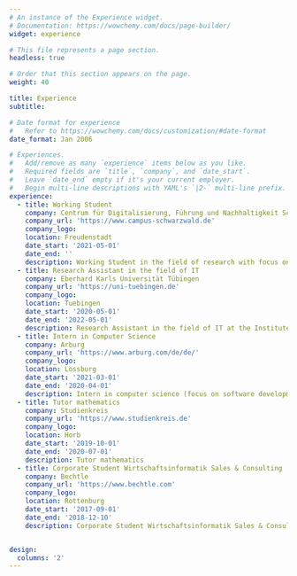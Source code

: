 ```yaml
---
# An instance of the Experience widget.
# Documentation: https://wowchemy.com/docs/page-builder/
widget: experience

# This file represents a page section.
headless: true

# Order that this section appears on the page.
weight: 40

title: Experience
subtitle:

# Date format for experience
#   Refer to https://wowchemy.com/docs/customization/#date-format
date_format: Jan 2006

# Experiences.
#   Add/remove as many `experience` items below as you like.
#   Required fields are `title`, `company`, and `date_start`.
#   Leave `date_end` empty if it's your current employer.
#   Begin multi-line descriptions with YAML's `|2-` multi-line prefix.
experience:
  - title: Working Student
    company: Centrum für Digitalisierung, Führung und Nachhaltigkeit Schwarzwald gGmbH
    company_url: 'https://www.campus-schwarzwald.de'
    company_logo: 
    location: Freudenstadt
    date_start: '2021-05-01'
    date_end: ''
    description: Working Student in the field of research with focus on software development. Collaboration in various projects in the area of Software Development, General IT, IT Security and Machine Learning. 
  - title: Research Assistant in the field of IT
    company: Eberhard Karls Universität Tübingen
    company_url: 'https://uni-tuebingen.de'
    company_logo: 
    location: Tuebingen
    date_start: '2020-05-01'
    date_end: '2022-05-01'
    description: Research Assistant in the field of IT at the Institute of Educational Science. Supervision of a Django project, collaboration in various research projects.
  - title: Intern in Computer Science
    company: Arburg
    company_url: 'https://www.arburg.com/de/de/'
    company_logo: 
    location: Lossburg
    date_start: '2021-03-01'
    date_end: '2020-04-01'
    description: Intern in computer science (focus on software development). Development of a tool with VBA for the  evaluation of training measures
  - title: Tutor mathematics
    company: Studienkreis
    company_url: 'https://www.studienkreis.de'
    company_logo: 
    location: Horb
    date_start: '2019-10-01'
    date_end: '2020-07-01'
    description: Tutor mathematics
  - title: Corporate Student Wirtschaftsinformatik Sales & Consulting
    company: Bechtle
    company_url: 'https://www.bechtle.com'
    company_logo: 
    location: Rottenburg
    date_start: '2017-09-01'
    date_end: '2018-12-10'
    description: Corporate Student Wirtschaftsinformatik Sales & Consulting


design:
  columns: '2'
---
```

